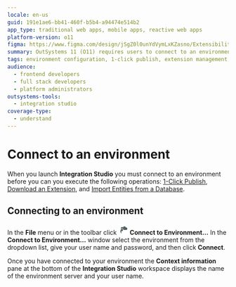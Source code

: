 ```yaml
---
locale: en-us
guid: 191e1ae6-bb41-460f-b5b4-a94474e514b2
app_type: traditional web apps, mobile apps, reactive web apps
platform-version: o11
figma: https://www.figma.com/design/jSgZ0l0unYdVymLxKZasno/Extensibility-and-Integration?node-id=3726-242&t=SuzzAhRaRDk17IMm-1
summary: OutSystems 11 (O11) requires users to connect to an environment in Integration Studio to perform operations like 1-Click Publish and importing entities.
tags: environment configuration, 1-click publish, extension management, entity import from database, outsystems development
audience:
  - frontend developers
  - full stack developers
  - platform administrators
outsystems-tools:
  - integration studio
coverage-type:
  - understand
---
```


# Connect to an environment

When you launch **Integration Studio** you must connect to an environment before you can you execute the following operations: [1-Click Publish](<extension-1-cp.md>), [Download an Extension](<../managing-extensions/extension-download.md>), and [Import Entities from a Database](<../managing-extensions/entity-import-from-database.md>).

## Connecting to an environment

In the **File** menu or in the toolbar click ![Animated GIF showing the Connect to Environment button in Integration Studio](images/connect-server.png "Connect to Environment button") **Connect to Environment...** In the **Connect to Environment...** window select the environment from the dropdown list, give your user name and password, and then click **Connect**.

Once you have connected to your environment the **Context information** pane at the bottom of the **Integration Studio** workspace displays the name of the environment server and your user name. 
